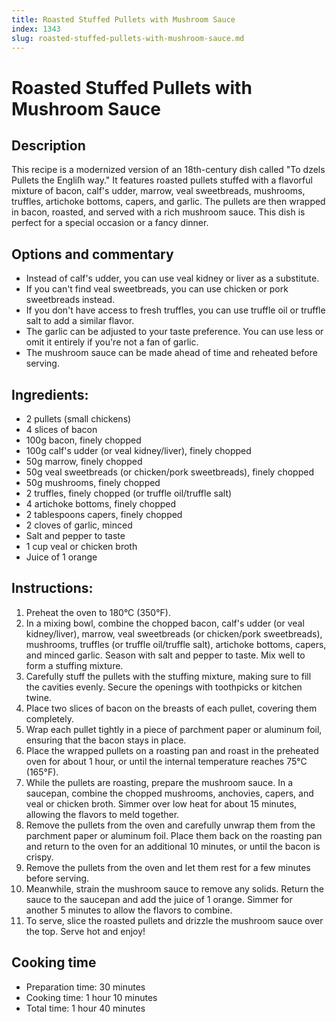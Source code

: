 ```yaml
---
title: Roasted Stuffed Pullets with Mushroom Sauce
index: 1343
slug: roasted-stuffed-pullets-with-mushroom-sauce.md
---
```


# Roasted Stuffed Pullets with Mushroom Sauce

## Description
This recipe is a modernized version of an 18th-century dish called "To dzels Pullets the Engliſh way." It features roasted pullets stuffed with a flavorful mixture of bacon, calf's udder, marrow, veal sweetbreads, mushrooms, truffles, artichoke bottoms, capers, and garlic. The pullets are then wrapped in bacon, roasted, and served with a rich mushroom sauce. This dish is perfect for a special occasion or a fancy dinner.

## Options and commentary
- Instead of calf's udder, you can use veal kidney or liver as a substitute.
- If you can't find veal sweetbreads, you can use chicken or pork sweetbreads instead.
- If you don't have access to fresh truffles, you can use truffle oil or truffle salt to add a similar flavor.
- The garlic can be adjusted to your taste preference. You can use less or omit it entirely if you're not a fan of garlic.
- The mushroom sauce can be made ahead of time and reheated before serving.

## Ingredients:
- 2 pullets (small chickens)
- 4 slices of bacon
- 100g bacon, finely chopped
- 100g calf's udder (or veal kidney/liver), finely chopped
- 50g marrow, finely chopped
- 50g veal sweetbreads (or chicken/pork sweetbreads), finely chopped
- 50g mushrooms, finely chopped
- 2 truffles, finely chopped (or truffle oil/truffle salt)
- 4 artichoke bottoms, finely chopped
- 2 tablespoons capers, finely chopped
- 2 cloves of garlic, minced
- Salt and pepper to taste
- 1 cup veal or chicken broth
- Juice of 1 orange

## Instructions:
1. Preheat the oven to 180°C (350°F).
2. In a mixing bowl, combine the chopped bacon, calf's udder (or veal kidney/liver), marrow, veal sweetbreads (or chicken/pork sweetbreads), mushrooms, truffles (or truffle oil/truffle salt), artichoke bottoms, capers, and minced garlic. Season with salt and pepper to taste. Mix well to form a stuffing mixture.
3. Carefully stuff the pullets with the stuffing mixture, making sure to fill the cavities evenly. Secure the openings with toothpicks or kitchen twine.
4. Place two slices of bacon on the breasts of each pullet, covering them completely.
5. Wrap each pullet tightly in a piece of parchment paper or aluminum foil, ensuring that the bacon stays in place.
6. Place the wrapped pullets on a roasting pan and roast in the preheated oven for about 1 hour, or until the internal temperature reaches 75°C (165°F).
7. While the pullets are roasting, prepare the mushroom sauce. In a saucepan, combine the chopped mushrooms, anchovies, capers, and veal or chicken broth. Simmer over low heat for about 15 minutes, allowing the flavors to meld together.
8. Remove the pullets from the oven and carefully unwrap them from the parchment paper or aluminum foil. Place them back on the roasting pan and return to the oven for an additional 10 minutes, or until the bacon is crispy.
9. Remove the pullets from the oven and let them rest for a few minutes before serving.
10. Meanwhile, strain the mushroom sauce to remove any solids. Return the sauce to the saucepan and add the juice of 1 orange. Simmer for another 5 minutes to allow the flavors to combine.
11. To serve, slice the roasted pullets and drizzle the mushroom sauce over the top. Serve hot and enjoy!

## Cooking time
- Preparation time: 30 minutes
- Cooking time: 1 hour 10 minutes
- Total time: 1 hour 40 minutes